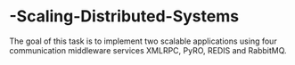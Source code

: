 # -Scaling-Distributed-Systems
The goal of this task is to implement two scalable applications using four communication  middleware services XMLRPC, PyRO, REDIS and RabbitMQ. 
